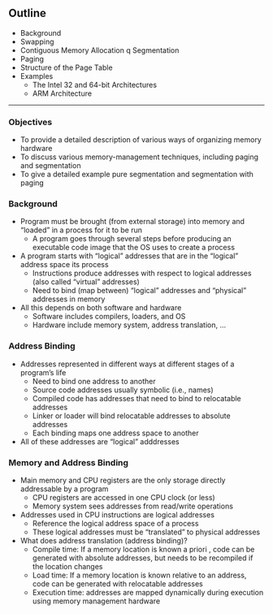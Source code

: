 

## Outline
* Background
* Swapping
* Contiguous Memory Allocation q Segmentation
* Paging
* Structure of the Page Table
* Examples
	- The Intel 32 and 64-bit Architectures 
	- ARM Architecture

---

### Objectives
* To provide a detailed description of various ways of organizing memory hardware
* To discuss various memory-management techniques, including paging and segmentation
* To give a detailed example pure segmentation and segmentation with paging

### Background
* Program must be brought (from external storage) into memory and “loaded” in a process for it to be run
	- A program goes through several steps before producing an executable code image that the OS uses to create a process
* A program starts with “logical” addresses that are in the “logical” address space its process
	- Instructions produce addresses with respect to logical addresses (also called “virtual” addresses)
	- Need to bind (map between) “logical” addresses and “physical” addresses in memory
* All this depends on both software and hardware
	- Software includes compilers, loaders, and OS
	- Hardware include memory system, address translation, ...

### Address Binding
* Addresses represented in different ways at different stages of a program’s life
	- Need to bind one address to another
	- Source code addresses usually symbolic (i.e., names)
	- Compiled code has addresses that need to bind to relocatable addresses
	- Linker or loader will bind relocatable addresses to absolute addresses
	- Each binding maps one address space to another
* All of these addresses are “logical” adddresses

### Memory and Address Binding
* Main memory and CPU registers are the only storage directly addressable by a program
	- CPU registers are accessed in one CPU clock (or less)
	- Memory system sees addresses from read/write operations
* Addresses used in CPU instructions are logical addresses
	- Reference the logical address space of a process
	- These logical addresses must be “translated” to physical addresses
* What does address translation (address binding)?
	- Compile time: If a memory location is known a priori , code can be generated with absolute addresses, but needs to be recompiled if the location changes
	- Load time: If a memory location is known relative to an address, code can be generated with relocatable addresses
	- Execution time: addresses are mapped dynamically during execution using memory management hardware






















